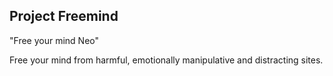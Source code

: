 ## Project Freemind

"Free your mind Neo"

Free your mind from harmful, emotionally manipulative and distracting sites.
